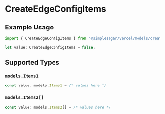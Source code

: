 # CreateEdgeConfigItems

## Example Usage

```typescript
import { CreateEdgeConfigItems } from "@simplesagar/vercel/models/createedgeconfigop.js";

let value: CreateEdgeConfigItems = false;
```

## Supported Types

### `models.Items1`

```typescript
const value: models.Items1 = /* values here */
```

### `models.Items2[]`

```typescript
const value: models.Items2[] = /* values here */
```

